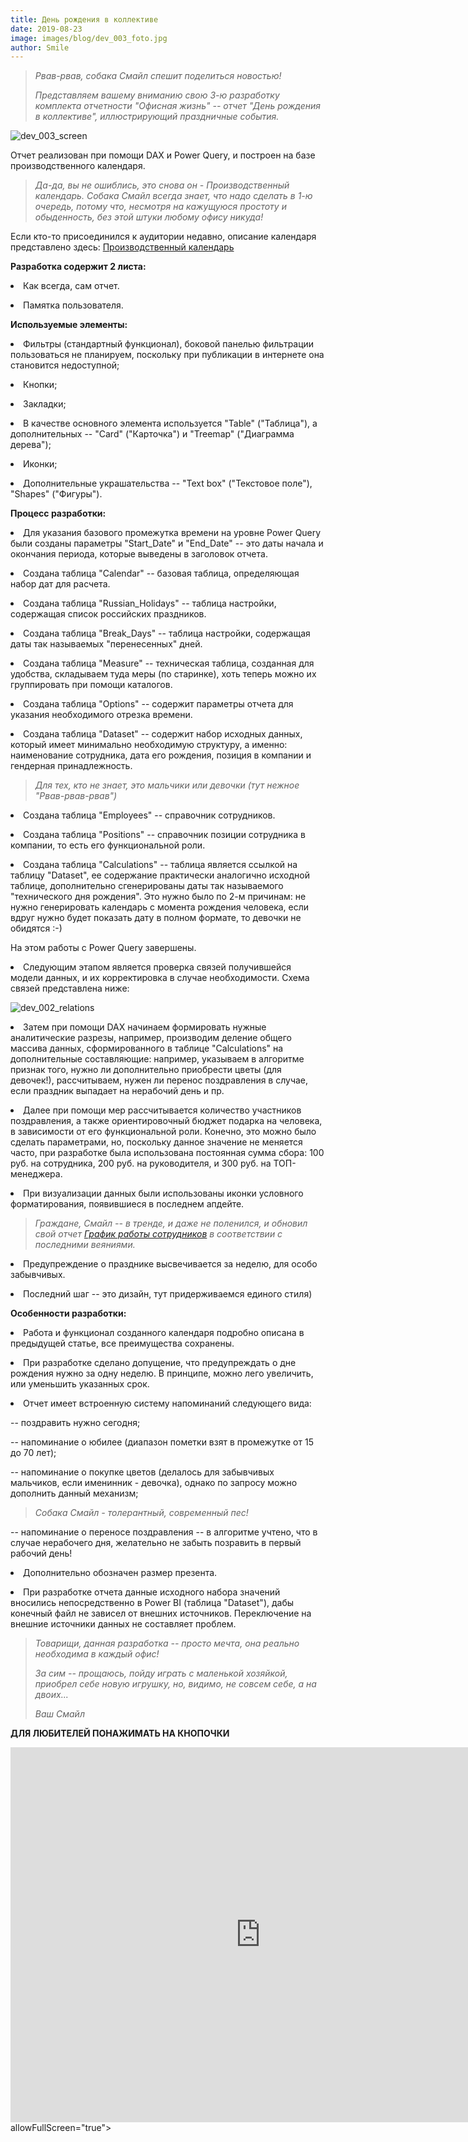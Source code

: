 ```yaml
---
title: День рождения в коллективе
date: 2019-08-23
image: images/blog/dev_003_foto.jpg
author: Smile
---
```


> *Рвав-рвав, собака Смайл спешит поделиться новостью!*
>
> *Представляем вашему вниманию свою 3-ю разработку комплекта отчетности "Офисная жизнь" -- отчет "День рождения в коллективе", иллюстрирующий праздничные события.*
>

![dev_003_screen](https://kkadikin.ru/images/blog/dev_003_screen.jpg)

Отчет реализован при помощи DAX и Power Query, и построен на базе производственного календаря.

> *Да-да, вы не ошиблись, это снова он - Производственный календарь. Собака Смайл всегда знает, что надо сделать в 1-ю очередь, потому что, несмотря на кажущуюся простоту и обыденность, без этой штуки любому офису никуда!*

Если кто-то присоединился к аудитории недавно, описание календаря представлено здесь:
[Производственный календарь](https://kkadikin.ru/ru/blog/development_ru/dev_001/)


**Разработка содержит 2 листа:**

**<li>** Как всегда, сам отчет.

**<li>** Памятка пользователя.

**Используемые элементы:**

**<li>** Фильтры (стандартный функционал), боковой панелью фильтрации пользоваться не планируем, поскольку при публикации в интернете она становится недоступной;

**<li>** Кнопки;

**<li>** Закладки;

**<li>** В качестве основного элемента используется "Table" ("Таблица"), а дополнительных -- "Card" ("Карточка") и "Treemap" ("Диаграмма дерева");

**<li>** Иконки;

**<li>** Дополнительные украшательства -- "Text box" ("Текстовое поле"), "Shapes" ("Фигуры").

**Процесс разработки:**

**<li>** Для указания базового промежутка времени на уровне Power Query были созданы параметры "Start_Date" и "End_Date"  -- это даты начала и окончания периода, которые выведены в заголовок отчета.

**<li>** Создана таблица "Calendar" -- базовая таблица, определяющая набор дат для расчета.

**<li>** Создана таблица "Russian_Holidays" -- таблица настройки, содержащая список российских праздников.

**<li>** Создана таблица "Break_Days" -- таблица настройки, содержащая даты так называемых "перенесенных" дней.

**<li>** Создана таблица "Measure" -- техническая таблица, созданная для удобства, складываем туда меры (по старинке), хоть теперь можно их группировать при  помощи каталогов.

**<li>** Создана таблица "Options" -- содержит параметры отчета для указания необходимого отрезка времени.

**<li>** Создана таблица "Dataset" -- содержит набор исходных данных, который имеет минимально необходимую структуру, а именно: наименование сотрудника, дата его рождения, позиция в компании и гендерная принадлежность.

> *Для тех, кто не знает, это мальчики или девочки (тут нежное "Рвав-рвав-рвав")*

**<li>** Создана таблица "Employees" -- справочник сотрудников.

**<li>** Создана таблица "Positions" -- справочник позиции сотрудника в компании, то есть его функциональной роли.

**<li>** Создана таблица "Calculations" -- таблица является ссылкой на таблицу "Dataset", ее содержание практически аналогично исходной таблице, дополнительно сгенерированы даты так называемого "технического дня рождения". Это нужно было по 2-м причинам: не нужно генерировать календарь с момента рождения человека, если вдруг нужно будет показать дату в полном формате, то девочки не обидятся :-)

На этом работы с Power Query завершены. 

**<li>** Следующим этапом является проверка связей получившейся модели данных, и их корректировка в случае необходимости. Схема связей представлена ниже:

![dev_002_relations](https://kkadikin.ru/images/blog/dev_002_relations.jpg)

**<li>** Затем при помощи DAX начинаем формировать нужные аналитические разрезы, например, производим деление общего массива данных, сформированного в таблице "Calculations" на дополнительные составляющие: например, указываем в алгоритме признак того, нужно ли дополнительно приобрести цветы (для девочек!), рассчитываем, нужен ли перенос поздравления в случае, если праздник выпадает на нерабочий день и пр.

**<li>** Далее при помощи мер рассчитывается количество участников поздравления, а также ориентировочный бюджет подарка на человека, в зависимости от его функциональной роли. Конечно, это можно было сделать параметрами, но, поскольку данное значение не меняется часто, при разработке была использована постоянная сумма сбора: 100 руб. на сотрудника, 200 руб. на руководителя, и 300 руб. на ТОП-менеджера.

**<li>** При визуализации данных были использованы иконки условного форматирования, появившиеся в последнем апдейте. 

> *Граждане, Смайл -- в тренде, и даже не поленился, и обновил свой отчет [График работы сотрудников](https://kkadikin.ru/images/blog/dev_002_screen.jpg) в соответствии с последними веяниями.*

**<li>** Предупреждение о празднике высвечивается за неделю, для особо забывчивых.

**<li>** Последний шаг -- это дизайн, тут придерживаемся единого стиля)

**Особенности разработки:**

**<li>** Работа и функционал созданного календаря подробно описана в предыдущей статье, все преимущества сохранены.

**<li>** При разработке сделано допущение, что предупреждать о дне рождения нужно за одну неделю. В принципе, можно лего увеличить, или уменьшить указанных срок.

**<li>** Отчет имеет встроенную систему напоминаний следующего вида:

-- поздравить нужно сегодня;

-- напоминание о юбилее (диапазон пометки взят в промежутке от 15 до 70 лет);

-- напоминание о покупке цветов (делалось для забывчивых мальчиков, если именинник - девочка), однако по запросу можно дополнить данный механизм;

> *Собака Смайл - толерантный, современный пес!*

-- напоминание о переносе поздравления -- в алгоритме учтено, что в случае нерабочего дня, желательно не забыть позравить в первый рабочий день!

**<li>** Дополнительно обозначен размер презента.

**<li>** При разработке отчета данные исходного набора значений вносились непосредственно в Power BI (таблица "Dataset"), дабы конечный файл не зависел от внешних источников. Переключение на внешние источники данных не составляет проблем.

> *Товарищи, данная разработка -- просто мечта, она реально необходима в каждый офис!*
>
> *За сим -- прощаюсь, пойду играть с маленькой хозяйкой, приобрел себе новую игрушку, но, видимо, не совсем себе, а на двоих...*
>
> *Ваш Смайл*

**ДЛЯ ЛЮБИТЕЛЕЙ ПОНАЖИМАТЬ НА КНОПОЧКИ**

<iframe width="800" height="600" src="https://app.powerbi.com/view?r=eyJrIjoiMTdiZjcxZDQtOWExZi00ZDQ3LWEyOTEtNWYyOTQ1MDA2ZjM1IiwidCI6IjE4YjFiOTZhLTk0MTQtNDE3MC1iNmNhLTZkODU3NTJlNTZmOCIsImMiOjZ9" frameborder="0" allowFullScreen="true"></iframe>allowFullScreen="true"></iframe>